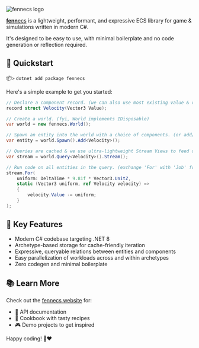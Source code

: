 ![fennecs logo](https://raw.githubusercontent.com/outfox/fennecs/main/nuget/fennecs-logo-nuget.svg)

[**fenn**ecs](https://fennecs.tech) is a lightweight, performant, and expressive ECS library for game & simulations written in modern C#. 

It's designed to be easy to use, with minimal boilerplate and no code generation or reflection required.

## 🚀 Quickstart

📦`>` `dotnet add package fennecs`

Here's a simple example to get you started:

```cs
// Declare a component record. (we can also use most existing value & reference types)
record struct Velocity(Vector3 Value);

// Create a world. (fyi, World implements IDisposable)
var world = new fennecs.World();

// Spawn an entity into the world with a choice of components. (or add/remove them later)
var entity = world.Spawn().Add<Velocity>();

// Queries are cached & we use ultra-lightweight Stream Views to feed data to our code!
var stream = world.Query<Velocity>().Stream();

// Run code on all entities in the query. (exchange 'For' with 'Job' for parallel processing)
stream.For(
    uniform: DeltaTime * 9.81f * Vector3.UnitZ,
    static (Vector3 uniform, ref Velocity velocity) =>
    {
        velocity.Value -= uniform;
    }
);
```

## 🌟 Key Features

- Modern C# codebase targeting .NET 8
- Archetype-based storage for cache-friendly iteration
- Expressive, queryable relations between entities and components
- Easy parallelization of workloads across and within archetypes
- Zero codegen and minimal boilerplate

## 📚 Learn More

Check out the [fennecs website](https://fennecs.tech) for:

- 📖 API documentation
- 🍳 Cookbook with tasty recipes
- 🎮 Demo projects to get inspired

Happy coding! 🦊❤️

